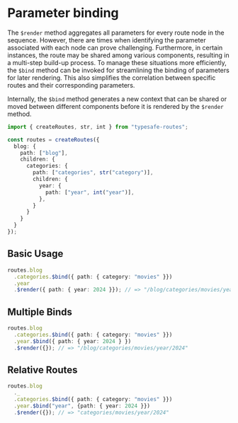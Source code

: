 # Parameter binding

The `$render` method aggregates all parameters for every route node in the sequence. However, there are times when identifying the parameter associated with each node can prove challenging. Furthermore, in certain instances, the route may be shared among various components, resulting in a multi-step build-up process. To manage these situations more efficiently, the `$bind` method can be invoked for streamlining the binding of parameters for later rendering. This also simplifies the correlation between specific routes and their corresponding parameters.

Internally, the `$bind` method generates a new context that can be shared or moved between different components before it is rendered by the `$render` method.

``` ts
import { createRoutes, str, int } from "typesafe-routes";

const routes = createRoutes({
  blog: {
    path: ["blog"],
    children: {
      categories: {
        path: ["categories", str("category")],
        children: {
          year: {
            path: ["year", int("year")],
          },
        }
      }
    }
  }
});
```

<!-- tabs:start -->

## **Basic Usage**

``` ts
routes.blog
  .categories.$bind({ path: { category: "movies" }})
  .year
  .$render({ path: { year: 2024 }}); // => "/blog/categories/movies/year/2024"
```

## **Multiple Binds**

``` ts
routes.blog
  .categories.$bind({ path: { category: "movies" }})
  .year.$bind({ path: { year: 2024 } })
  .$render({}); // => "/blog/categories/movies/year/2024"
```

## **Relative Routes**

``` ts
routes.blog
  ._
  .categories.$bind({ path: { category: "movies" }})
  .year.$bind("year", {path: { year: 2024 }})
  .$render({}); // => "categories/movies/year/2024"
```
<!-- tabs:end -->